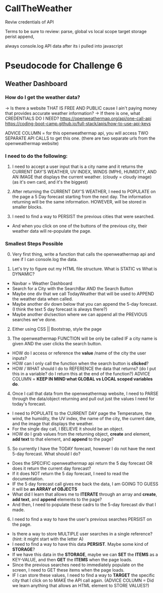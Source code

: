 # CallTheWeather


Reviw credentials of API

Terms to be sure to review:
parse, global vs local scope
target
storage
perist
append, 

always console.log API data after its i pulled into javascript


# Pseudocode for Challenge 6
## Weather Dashboard

### How do I get the weather data?
-> Is there a website THAT IS FREE AND PUBLIC cause I ain't paying money that provides accurate weather information?
-> If there is one, what CREDENTIALS DO I NEED?
https://openweathermap.org/api/one-call-api 
https://coding-boot-camp.github.io/full-stack/apis/how-to-use-api-keys

ADVICE COLUMN = for this openweathermap api, you will access TWO SEPARATE API CALLS to get this one. (there are two separate urls from the openweathermap website)

### I need to do the following:
1) I need to accept a user input that is a city name and it returns the CURRENT DAY'S WEATHER, UV INDEX, WINDS (MPH), HUMIDITY, AND AN IMAGE that displays the current weather. (cloudy = cloudy image) (as it's own card, and it's the biggest)

2) After returning the CURRENT DAY'S WEATHER, I need to POPULATE on the page a 5 Day forecast starting from the next day. The information returning will be the same information. HOWEVER, will be stored in smaller blocks. 

3) I need to find a way to PERSIST the previous cities that were searched. 
 - And when you click on one of the buttons of the previous city, their weather data will re-populate the page. 

### Smallest Steps Possible
0) Very first thing, write a function that calls the openweathermap api and see if I can console.log the data.

1) Let's try to figure out my HTML file structure. What is STATIC vs What is DYNAMIC?
- Navbar = Weather Dashboard
- Search for a City with the SearchBar AND the Search Button
- Maybe one div that we call TodayWeather that will be used to APPEND the weather data when called.
- Maybe another div down below that you can append the 5-day forecast.(I think the text 5 day forecast is always there?)
- Maybe another div/section where we can append all the PREVIOUS searches we've done.

2) Either using CSS || Bootstrap, style the page

3) The openweathermap FUNCTION will be only be called IF a city name is given AND the user clicks the search button.
- HOW do I access or reference the **value** /name of the city the user inputs?
- HOW can I only call the function when the search button is **clicked**?
- HOW / WHAT should I do to REFERENCE the data that returns? (do I put this in a variable? do I return this at the end of the function?) ADVICE COLUMN = **KEEP IN MIND what GLOBAL vs LOCAL scoped variables do**. 

4) Once I call that data from the openweathermap website, I need to PARSE through the data/object returning and pull out just the values I need for today's forecast.
- I need to POPULATE to the CURRENT DAY page the Temperature, the wind, the humidity, the UV index, the name of the city, the current date, and the image that displays the weather. 
- For the single day call, I BELIEVE it should be an object. 
- HOW do I grab values from the returning object, **create** and element, **add text** to that element, and **append** to the page?

5) So currently I have the TODAY forecast, however I do not have the next 5-day forecast. What should I do?
- Does the SPECIFIC openweathermap api return the 5 day forecast OR does it return the current day forecast?
- If it does NOT return the 5 day forecast, I need to read the documentation. 
- IF the 5 day forecast call gives me back the data, I am GOING TO GUESS it will be **an ARRAY of OBJECTS**
- What did I learn that allows me to **ITERATE** through an array and **create**, **add text**, and **append** elements to the page?
- And then, I need to populate these cadrs to the 5-day forecast div that I made.

6) I need to find a way to have the user's previous searches PERSIST on the page. 
- Is there a way to store MULTIPLE user searches in a single reference? (hint: it might start with the letter A)
- I need to find a way to have this data **PERSIST**. Maybe some kind of **STORAGE**?
- If we have this data in the **STORAGE**, maybe we can **SET** the **ITEMS** as a KEY-VALUE, and then **GET** the **ITEMS** when the page loads. 
- Since the previous searches need to immediately populate on the screen, I need to GET these items when the page loads. 
- IF I can store these values, I need to find a way to **TARGET** the specific city that I click on to MAKE the API call again. (ADVICE COLUMN = Did we learn anything that allows an HTML element to STORE VALUES?)